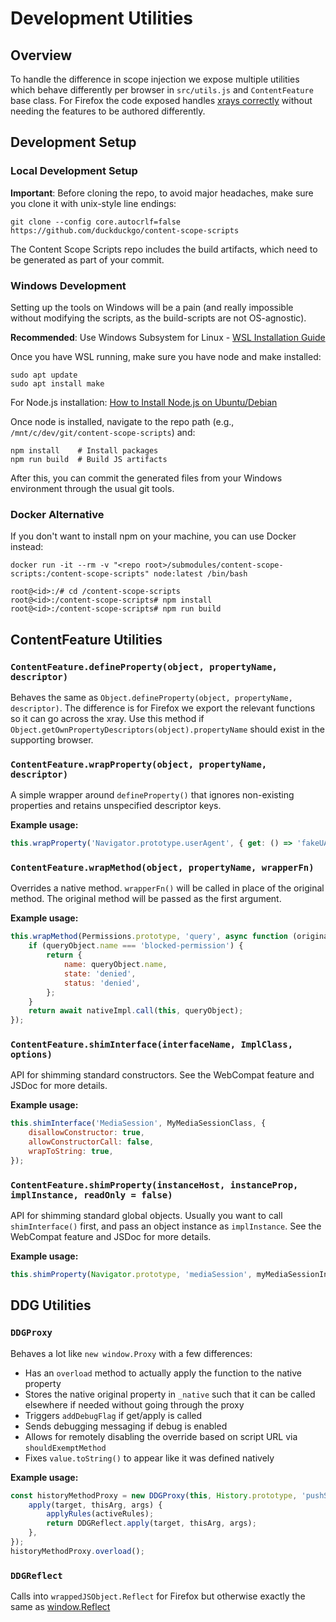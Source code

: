# Development Utilities

## Overview

To handle the difference in scope injection we expose multiple utilities which behave differently per browser in `src/utils.js` and `ContentFeature` base class. For Firefox the code exposed handles [xrays correctly](https://developer.mozilla.org/en-US/docs/Mozilla/Add-ons/WebExtensions/Sharing_objects_with_page_scripts) without needing the features to be authored differently.

## Development Setup

### Local Development Setup

**Important**: Before cloning the repo, to avoid major headaches, make sure you clone it with unix-style line endings:

```shell
git clone --config core.autocrlf=false https://github.com/duckduckgo/content-scope-scripts
```

The Content Scope Scripts repo includes the build artifacts, which need to be generated as part of your commit.

### Windows Development

Setting up the tools on Windows will be a pain (and really impossible without modifying the scripts, as the build-scripts are not OS-agnostic).

**Recommended**: Use Windows Subsystem for Linux - [WSL Installation Guide](https://learn.microsoft.com/en-us/windows/wsl/install)

Once you have WSL running, make sure you have node and make installed:

```shell
sudo apt update
sudo apt install make
```

For Node.js installation: [How to Install Node.js on Ubuntu/Debian](https://computingforgeeks.com/how-to-install-node-js-on-ubuntu-debian/)

Once node is installed, navigate to the repo path (e.g., `/mnt/c/dev/git/content-scope-scripts`) and:

```shell
npm install    # Install packages
npm run build  # Build JS artifacts
```

After this, you can commit the generated files from your Windows environment through the usual git tools.

### Docker Alternative

If you don't want to install npm on your machine, you can use Docker instead:

```shell
docker run -it --rm -v "<repo root>/submodules/content-scope-scripts:/content-scope-scripts" node:latest /bin/bash

root@<id>:/# cd /content-scope-scripts
root@<id>:/content-scope-scripts# npm install
root@<id>:/content-scope-scripts# npm run build
```

## ContentFeature Utilities

### `ContentFeature.defineProperty(object, propertyName, descriptor)`

Behaves the same as `Object.defineProperty(object, propertyName, descriptor)`. The difference is for Firefox we export the relevant functions so it can go across the xray. Use this method if `Object.getOwnPropertyDescriptors(object).propertyName` should exist in the supporting browser.

### `ContentFeature.wrapProperty(object, propertyName, descriptor)`

A simple wrapper around `defineProperty()` that ignores non-existing properties and retains unspecified descriptor keys.

**Example usage:**

```javascript
this.wrapProperty('Navigator.prototype.userAgent', { get: () => 'fakeUA' });
```

### `ContentFeature.wrapMethod(object, propertyName, wrapperFn)`

Overrides a native method. `wrapperFn()` will be called in place of the original method. The original method will be passed as the first argument.

**Example usage:**

```javascript
this.wrapMethod(Permissions.prototype, 'query', async function (originalFn, queryObject) {
    if (queryObject.name === 'blocked-permission') {
        return {
            name: queryObject.name,
            state: 'denied',
            status: 'denied',
        };
    }
    return await nativeImpl.call(this, queryObject);
});
```

### `ContentFeature.shimInterface(interfaceName, ImplClass, options)`

API for shimming standard constructors. See the WebCompat feature and JSDoc for more details.

**Example usage:**

```javascript
this.shimInterface('MediaSession', MyMediaSessionClass, {
    disallowConstructor: true,
    allowConstructorCall: false,
    wrapToString: true,
});
```

### `ContentFeature.shimProperty(instanceHost, instanceProp, implInstance, readOnly = false)`

API for shimming standard global objects. Usually you want to call `shimInterface()` first, and pass an object instance as `implInstance`. See the WebCompat feature and JSDoc for more details.

**Example usage:**

```javascript
this.shimProperty(Navigator.prototype, 'mediaSession', myMediaSessionInstance, true);
```

## DDG Utilities

### `DDGProxy`

Behaves a lot like `new window.Proxy` with a few differences:

- Has an `overload` method to actually apply the function to the native property
- Stores the native original property in `_native` such that it can be called elsewhere if needed without going through the proxy
- Triggers `addDebugFlag` if get/apply is called
- Sends debugging messaging if debug is enabled
- Allows for remotely disabling the override based on script URL via `shouldExemptMethod`
- Fixes `value.toString()` to appear like it was defined natively

**Example usage:**

```javascript
const historyMethodProxy = new DDGProxy(this, History.prototype, 'pushState', {
    apply(target, thisArg, args) {
        applyRules(activeRules);
        return DDGReflect.apply(target, thisArg, args);
    },
});
historyMethodProxy.overload();
```

### `DDGReflect`

Calls into `wrappedJSObject.Reflect` for Firefox but otherwise exactly the same as [window.Reflect](../../Sources/ContentScopeScripts/ContentScopeScripts.swift)
